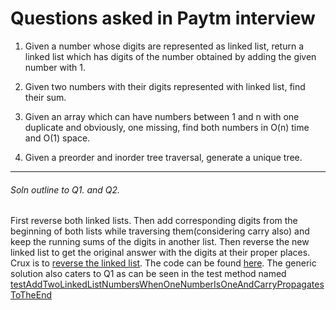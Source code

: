 # Questions asked in Paytm interview

1. Given a number whose digits are represented as linked list, return a linked list which has digits of the number obtained by adding the given number with 1.

2. Given two numbers with their digits represented with linked list, find their sum.

3. Given an array which can have numbers between 1 and n with one duplicate and obviously, one missing, find both numbers in O(n) time and O(1) space.

4. Given a preorder and inorder tree traversal, generate a unique tree.
---
###### Soln outline to Q1. and Q2.
First reverse both linked lists. Then add corresponding digits from the beginning of both lists while traversing them(considering carry also) and keep the running sums of the digits in another list. Then reverse the new linked list to get the original answer with the digits at their proper places. Crux is to [reverse the linked list](https://www.geeksforgeeks.org/reverse-a-linked-list/). The code can be found [here](https://github.com/SahinSarkar/InterviewPractice/blob/master/src/main/java/com/paytm/sahin/AddDigitsOnLinkedList.java). The generic solution also caters to Q1 as can be seen in the test method named [testAddTwoLinkedListNumbersWhenOneNumberIsOneAndCarryPropagatesToTheEnd](https://github.com/SahinSarkar/InterviewPractice/blob/master/src/test/java/com/paytm/sahin/AddDigitsOnLinkedListTest.java)

